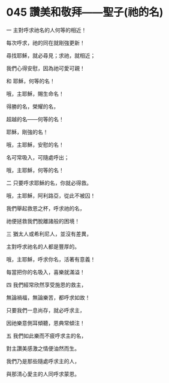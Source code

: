 # 045 讚美和敬拜——聖子(祂的名)

一 主對呼求祂名的人何等的相近！

每次呼求，祂的同在就剛強更新！

尋找耶穌，就必尋見；求祂，就相近；

我們心得安慰，因為祂可愛可親！

和 耶穌，何等的名！

哦，主耶穌，賜生命名！

得勝的名，榮耀的名，

超越的名——何等的名！

耶穌，剛強的名！

哦，主耶穌，安慰的名！

名可常吸入，可隨處呼出；

哦，主耶穌，何等的名！

二 只要呼求耶穌的名，你就必得救。

哦，主耶穌，阿利路亞，從此不被囚！

我們舉起救恩之杯，呼求祂的名，

祂便拯救我們脫離諸般的困境！

三 猶太人或希利尼人，並沒有差異，

主對呼求祂名的人都是豐厚的。

哦，主耶穌，呼求你名，活著有意義！

每當把你的名吸入，喜樂就滿溢！

四 我們經常欣然享受施恩的救主，

無論禍福，無論樂苦，都呼求如故！

只要我們一息尚存，就必呼求主，

因祂樂意側耳傾聽，恩典常傾注！

五 我們如此樂而不疲呼求主的名，

對主讚美感激之情便油然而生。

我們乃是那些隨處呼求主的人，

與那清心愛主的人同呼求蒙恩。

